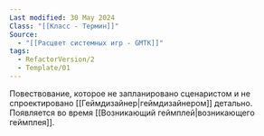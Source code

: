 ```yaml
---
Last modified: 30 May 2024
Class: "[[Класс - Термин]]"
Source:
  - "[[Расцвет системных игр - GMTK]]"
tags:
  - RefactorVersion/2
  - Template/01
---
```

Повествование, которое не запланировано сценаристом и не спроектировано [[Геймдизайнер|геймдизайнером]] детально. 
Появляется во время [[Возникающий геймплей|возникающего геймплея]].